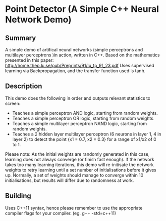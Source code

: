 # Point Detector (A Simple C++ Neural Network Demo)

## Summary

A simple demo of artifical neural networks (simple perceptrons and multilayer perceptrons )in action, written in C++.
Based on the mathematics presented in this paper: http://home.thep.lu.se/pub/Preprints/91/lu_tp_91_23.pdf
Uses supervised learning via Backpropagation, and the transfer function used is tanh.

## Description

This demo does the following in order and outputs relevant statistics to screen:
- Teaches a simple perceptron AND logic, starting from random weights.
- Teaches a simple perceptron OR logic, starting from random weights.
- Teaches a simple multilayer perceptron NAND logic, starting from random weights.
- Teaches a 2 hidden layer multilayer perceptron (6 neurons in layer 1, 4 in layer 2) to detect the point {x1 = 0.7, x2 = 0.3} for a range of x1/x2 of 0 to 1.

Please note: As the initial weights are randomly generated in this case, learning does not always converge (or finish fast enough). If the network takes too many learning iterations, this demo will re-initisate the network weights to retry learning until a set number of initialisations before it gives up. Normally, a set of weights should manage to converge within 10 initialisations, but results will differ due to randomness at work.

## Building

Uses C++11 syntax, hence please remember to use the appropriate compiler flags for your compiler. (eg. g++ -std=c++11)